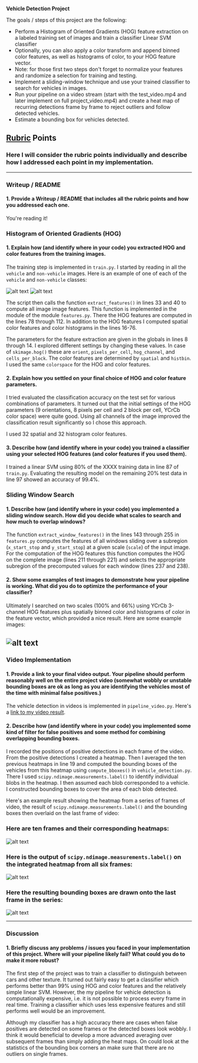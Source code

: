 **Vehicle Detection Project**

The goals / steps of this project are the following:

* Perform a Histogram of Oriented Gradients (HOG) feature extraction on a labeled training set of images and train a classifier Linear SVM classifier
* Optionally, you can also apply a color transform and append binned color features, as well as histograms of color, to your HOG feature vector. 
* Note: for those first two steps don't forget to normalize your features and randomize a selection for training and testing.
* Implement a sliding-window technique and use your trained classifier to search for vehicles in images.
* Run your pipeline on a video stream (start with the test_video.mp4 and later implement on full project_video.mp4) and create a heat map of recurring detections frame by frame to reject outliers and follow detected vehicles.
* Estimate a bounding box for vehicles detected.

[//]: # (Image References)
[image1]: ./car.png
[image2]: ./not_car.jpg
[image3]: ./windows.png
[image5]: ./frames.png
[image6]: ./labels.png
[image7]: ./bboxes.png

## [Rubric](https://review.udacity.com/#!/rubrics/513/view) Points
### Here I will consider the rubric points individually and describe how I addressed each point in my implementation.  

---
### Writeup / README

#### 1. Provide a Writeup / README that includes all the rubric points and how you addressed each one. 

You're reading it!

### Histogram of Oriented Gradients (HOG)

#### 1. Explain how (and identify where in your code) you extracted HOG and color features from the training images.

The training step is implemented in `train.py`. I started by reading in all the `vehicle` and `non-vehicle` images.  Here is an example of one of each of the `vehicle` and `non-vehicle` classes:

![alt text][image1]
![alt text][image2]

The script then calls the function `extract_features()` in lines 33 and 40 to compute all image image features. This function is implemented in the module of the module `features.py`. There the HOG features are computed in the lines 78 through 112. In addition to the HOG features I computed spatial color features and color histograms in the lines 16-76.

The parameters for the feature extraction are given in the globals in lines 8 through 14. I explored different settings by changing these values. In case of `skimage.hog()` these are `orient`, `pixels_per_cell`, `hog_channel`, and `cells_per_block`. The color features are determined by `spatial` and `histbin`. I used the same `colorspace` for the HOG and color features.

#### 2. Explain how you settled on your final choice of HOG and color feature parameters.

I tried evaluated the classification accuracy on the test set for various combinations of parameters. It turned out that the initial settings of the HOG parameters (9 orientations, 8 pixels per cell and 2 block per cell, YCrCb color space) were quite good. Using all channels of the image improved the classification result significantly so I chose this approach. 

I used 32 spatial and 32 histogram color features.

#### 3. Describe how (and identify where in your code) you trained a classifier using your selected HOG features (and color features if you used them).

I trained a linear SVM using 80% of the XXXX training data in line 87 of `train.py`. Evaluating the resulting model on the remaining 20% test data in line 97 showed an accuracy of 99.4%.

### Sliding Window Search

#### 1. Describe how (and identify where in your code) you implemented a sliding window search.  How did you decide what scales to search and how much to overlap windows?

The function `extract_window_features()` in the lines 143 through 255 in `features.py` computes the features of all windows sliding over a subregion (`x_start_stop` and `y_start_stop`) at a given scale (`scale`) of the input image. For the computation of the HOG features this function computes the HOG on the complete image (lines 211 through 221) and selects the appropriate subregion of the precomputed values for each window (lines 237 and 238).

#### 2. Show some examples of test images to demonstrate how your pipeline is working.  What did you do to optimize the performance of your classifier?

Ultimately I searched on two scales (100% and 66%) using YCrCb 3-channel HOG features plus spatially binned color and histograms of color in the feature vector, which provided a nice result.  Here are some example images:

![alt text][image3]
---

### Video Implementation

#### 1. Provide a link to your final video output.  Your pipeline should perform reasonably well on the entire project video (somewhat wobbly or unstable bounding boxes are ok as long as you are identifying the vehicles most of the time with minimal false positives.)

The vehicle detection in videos is implemented in `pipeline_video.py`. Here's a [link to my video result](./output.mp4).

#### 2. Describe how (and identify where in your code) you implemented some kind of filter for false positives and some method for combining overlapping bounding boxes.

I recorded the positions of positive detections in each frame of the video.  From the positive detections I created a heatmap. Then I averaged the ten previous heatmaps in line 19 and computed the bounding boxes of the vehicles from this heatmap using `compute_bboxes()` in `vehicle_detection.py`.  
There I used `scipy.ndimage.measurements.label()` to identify individual blobs in the heatmap.  I then assumed each blob corresponded to a vehicle.  I constructed bounding boxes to cover the area of each blob detected.  

Here's an example result showing the heatmap from a series of frames of video, the result of `scipy.ndimage.measurements.label()` and the bounding boxes then overlaid on the last frame of video:

### Here are ten frames and their corresponding heatmaps:

![alt text][image5]

### Here is the output of `scipy.ndimage.measurements.label()` on the integrated heatmap from all six frames:
![alt text][image6]

### Here the resulting bounding boxes are drawn onto the last frame in the series:
![alt text][image7]


---

### Discussion

#### 1. Briefly discuss any problems / issues you faced in your implementation of this project.  Where will your pipeline likely fail?  What could you do to make it more robust?

The first step of the project was to train a classifier to distinguish between cars and other texture. It turned out fairly easy to get a classifier which performs better than 99% using HOG and color features and the relatively simple linear SVM. However, the my pipeline for vehicle detection is computationally expensive, i.e. it is not possible to process every frame in real time. Training a classifier which uses less expensive features and still performs well would be an improvement.

Although my classifier has a high accuracy there are cases when false positives are detected on some frames or the detected boxes look wobbly. I think it would beneficial to develop a more advanced averaging over subsequent frames than simply adding the heat maps. On could look at the statistics of the bounding box corners an make sure that there are no outliers on single frames.


